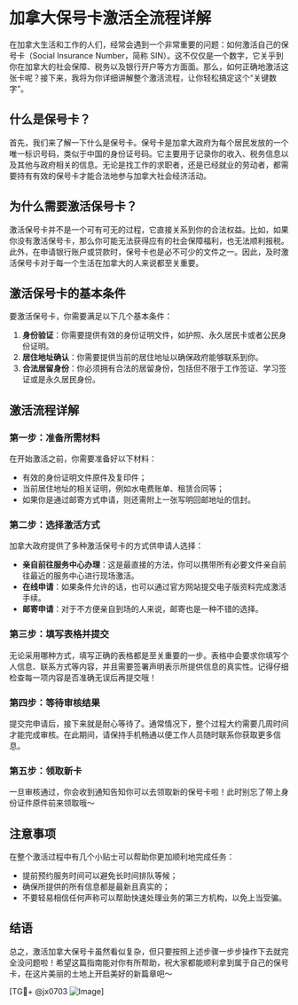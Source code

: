 # 加拿大保号卡激活全流程详解

在加拿大生活和工作的人们，经常会遇到一个非常重要的问题：如何激活自己的保号卡（Social Insurance Number，简称 SIN）。这不仅仅是一个数字，它关乎到你在加拿大的社会保障、税务以及银行开户等方方面面。那么，如何正确地激活这张卡呢？接下来，我将为你详细讲解整个激活流程，让你轻松搞定这个“关键数字”。

## 什么是保号卡？

首先，我们来了解一下什么是保号卡。保号卡是加拿大政府为每个居民发放的一个唯一标识号码，类似于中国的身份证号码。它主要用于记录你的收入、税务信息以及其他与政府相关的信息。无论是找工作的求职者，还是已经就业的劳动者，都需要持有有效的保号卡才能合法地参与加拿大社会经济活动。

## 为什么需要激活保号卡？

激活保号卡并不是一个可有可无的过程，它直接关系到你的合法权益。比如，如果你没有激活保号卡，那么你可能无法获得应有的社会保障福利，也无法顺利报税。此外，在申请银行账户或贷款时，保号卡也是必不可少的文件之一。因此，及时激活保号卡对于每一个生活在加拿大的人来说都至关重要。

## 激活保号卡的基本条件

要激活保号卡，你需要满足以下几个基本条件：

1. **身份验证**：你需要提供有效的身份证明文件，如护照、永久居民卡或者公民身份证明。
2. **居住地址确认**：你需要提供当前的居住地址以确保政府能够联系到你。
3. **合法居留身份**：你必须拥有合法的居留身份，包括但不限于工作签证、学习签证或是永久居民身份。

## 激活流程详解

### 第一步：准备所需材料

在开始激活之前，你需要准备好以下材料：
- 有效的身份证明文件原件及复印件；
- 当前居住地址的相关证明，例如水电费账单、租赁合同等；
- 如果你是通过邮寄方式申请，则还需附上一张写明回邮地址的信封。

### 第二步：选择激活方式

加拿大政府提供了多种激活保号卡的方式供申请人选择：
- **亲自前往服务中心办理**：这是最直接的方法，你可以携带所有必要文件亲自前往最近的服务中心进行现场激活。
- **在线申请**：如果条件允许的话，也可以通过官方网站提交电子版资料完成激活手续。
- **邮寄申请**：对于不方便亲自到场的人来说，邮寄也是一种不错的选择。

### 第三步：填写表格并提交

无论采用哪种方式，填写正确的表格都是至关重要的一步。表格中会要求你填写个人信息、联系方式等内容，并且需要签署声明表示所提供信息的真实性。记得仔细检查每一项内容是否准确无误后再提交哦！

### 第四步：等待审核结果

提交完申请后，接下来就是耐心等待了。通常情况下，整个过程大约需要几周时间才能完成审核。在此期间，请保持手机畅通以便工作人员随时联系你获取更多信息。

### 第五步：领取新卡

一旦审核通过，你会收到通知告知你可以去领取新的保号卡啦！此时别忘了带上身份证件原件前来领取哦～

## 注意事项

在整个激活过程中有几个小贴士可以帮助你更加顺利地完成任务：
- 提前预约服务时间可以避免长时间排队等候；
- 确保所提供的所有信息都是最新且真实的；
- 不要轻易相信任何声称可以帮助快速处理业务的第三方机构，以免上当受骗。

## 结语

总之，激活加拿大保号卡虽然看似复杂，但只要按照上述步骤一步步操作下去就完全没问题啦！希望这篇指南能对你有所帮助，祝大家都能顺利拿到属于自己的保号卡，在这片美丽的土地上开启美好的新篇章吧～ 

[TG💪+ @jx0703 ![Image](https://github.com/user-attachments/assets/dbca1d08-cadb-493c-b0ec-ad6f7a83f270)]